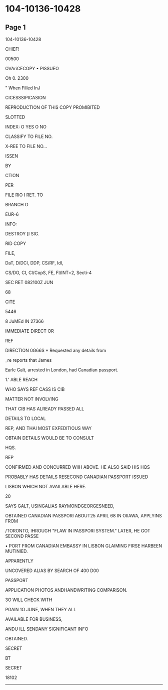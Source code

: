 # 104-10136-10428

## Page 1

104-10136-10428

CHIEF!

00500

OVAriCECOPY • PISSUEO

Oh 0. 2300

" When Filled InJ

CICESSSIPICASION

REPRODUCTION OF THIS COPY PROMIBITED

SLOTTED

INDEX: O YES O NO

CLASSIFY TO FILE NO.

X-REE TO FILE NO...

ISSEN

BY

CTION

PER

FILE RIO I RET. TO

BRANCH O

EUR-6

INFO:

DESTROY [I SIG.

RID COPY

FILE,

DaT, D/DCI, DDP, CS/RF, Idl,

CS/DO, CI, CI/CopS, FE, FI/INT=2, Secti-4

SEC RET 082100Z JUN

68

CITE

5446

8 JuMEd IN 27366

IMMEDIATE DIRECT OR

REF

DIRECTION 0G66S * Requested any details from

_re reports that James

Earle Galt, arrested in London, had Canadian passport.

1.' ABLE REACH

WHO SAYS REF CASS IS CIB

MATTER NOT INVOLVING

THAT CIB HAS ALREADY PASSED ALL

DETAILS TO LOCAL

REP, AND THAI MOST EXFEDITIOUS WAY

OBTAIN DETAILS WOULD BE TO CONSULT

HQS.

REP

CONFIRMED AND CONCURRED WIIH ABOVE. HE ALSO SAID HIS HQS

PROBABLY HAS DETAILS RESECOND CANADIAN PASSPORT ISSUED

LISBON WHICH NOT AVAILABLE HERE.

20

SAYS GALT, USINGALIAS RAYMONDGEORGESNEED,

OBTAINED CANADIAN PASSPORI ABOUT25 APRIL 68 IN OIIAWA, APPLYINS FROM

/TORONTO, IHROUGH "FLAW IN PASSPORI SYSTEM." LATER, HE GOT SECOND PASSE

• PORT FROM CANADIAN EMBASSY IN LISBON GLAIMING FIRSE HARBEEN MUTINIED.

APPARENTLY

UNCOVERED ALIAS BY SEARCH OF 400 D00

PASSPORT

APPLICATION PHOTOS ANDHANDWRITING COMPARiSON.

3O WILL CHECK WITH

PGAIN 1O JUNE, WHEN THEY ALL

AVAILABLE FOR BUSINESS,

ANDU ILL SENDANY SIGNIFICANT INFO

OBTAINED.

SECRET

BT

SECRET

18102

---

